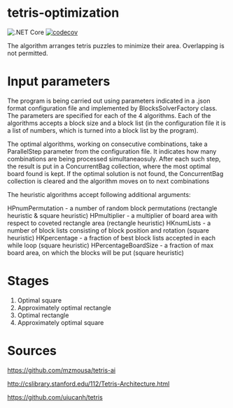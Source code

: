 # tetris-optimization 
![.NET Core](https://github.com/skdw/tetris-optimization/workflows/.NET%20Core/badge.svg)
[![codecov](https://codecov.io/gh/skdw/tetris-optimization/branch/main/graph/badge.svg?token=5VAJVKNU49)](https://codecov.io/gh/skdw/tetris-optimization)

The algorithm arranges tetris puzzles to minimize their area. Overlapping is not permitted. 

# Input parameters
The program is being carried out using parameters indicated in a .json format configuration file and implemented by BlocksSolverFactory class. The parameters are specified for each of the 4 algorithms. Each of the algorithms accepts a block size and a block list (in the configuration file it is a list of numbers, which is turned into a block list by the program). 

The optimal algorithms, working on consecutive combinations, take a ParallelStep parameter from the configuration file. It indicates how many combinations are being processed simultaneaosuly. After each such step, the result is put in a ConcurrentBag collection, where the most optimal board found is kept. If the optimal solution is not found, the ConcurrentBag collection is cleared and the algorithm moves on to next combinations

The heuristic algorithms accept following additional arguments:

HPnumPermutation - a number of random block permutations (rectangle heuristic & square heuristic)
HPmultiplier - a multiplier of board area with respect to coveted rectangle area (rectangle heuristic)
HKnumLists - a number of block lists consisting of block position and rotation (square heuristic)
HKpercentage - a fraction of best block lists accepted in each while loop (square heuristic)
HPercentageBoardSize - a fraction of max board area, on which the blocks will be put (square heuristic)

# Stages

1. Optimal square
2. Approximately optimal rectangle
3. Optimal rectangle
4. Approximately optimal square

# Sources

https://github.com/mzmousa/tetris-ai

http://cslibrary.stanford.edu/112/Tetris-Architecture.html

https://github.com/uiucanh/tetris





